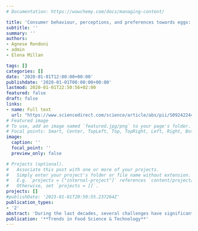 ```yaml
---
# Documentation: https://wowchemy.com/docs/managing-content/

title: 'Consumer behaviour, perceptions, and preferences towards eggs: A review of the literature and discussion of industry implications'
subtitle: ''
summary: ''
authors:
- Agnese Rondoni 
- admin 
- Elena Millan

tags: []
categories: []
date: '2020-01-01T12:00:00+00:00'
publishdate: '2020-01-01T00:00:00+00:00'
lastmod: 2020-01-01T22:50:56+02:00
featured: false
draft: false
links: 
- name: Full text
  url: "https://www.sciencedirect.com/science/article/abs/pii/S0924224420306610"
# Featured image
# To use, add an image named `featured.jpg/png` to your page's folder.
# Focal points: Smart, Center, TopLeft, Top, TopRight, Left, Right, BottomLeft, Bottom, BottomRight.
image:
  caption: ''
  focal_point: ''
  preview_only: false

# Projects (optional).
#   Associate this post with one or more of your projects.
#   Simply enter your project's folder or file name without extension.
#   E.g. `projects = ["internal-project"]` references `content/project/deep-learning/index.md`.
#   Otherwise, set `projects = []`.
projects: []
#publishDate: '2023-01-01T20:50:55.237264Z'
publication_types: 
- '2'
abstract: 'During the last decades, several challenges have significantly affected the egg industry, such as the increasing consumer demand for animal welfare, the need for more sustainable food production, and the growing human health and food security issues related to egg consumption. The industry has responded by supplying a large variety of new eggs in the market. A better understanding of consumer behaviour, perceptions, and preferences for eggs is vital for industries to efficiently meet the expected, growing, and complex consumer demand. Scope and approach: The focus of this review is threefold: (i) to identify the main factors that drive consumer behaviour perceptions, and preferences towards eggs; (ii) to discuss implications for industries and policy makers; and (iii) to identify research gaps to be addressed in future studies. A total of 34 consumer studies were identified, reviewed, and discussed. Key findings and conclusions: Consumer preferences for eggs are mainly driven by intrinsic and extrinsic characteristics, as well as socio-cultural factors. While price is very important, especially in developing countries, production method in developed countries is a relevant sub-factor, from which consumers make inferences about the health, safety, and sensory properties of eggs. Sensory properties, like eggshell, yolk colours, and size, are also main determinants of egg purchases. Egg producers should better inform consumers about the differences between the various methods of production and the sensory properties of eggs. Finally, this review revealed the need to investigate more factors beyond intrinsic and extrinsic product characteristics as well as the lack of consumer studies in developing countries and on the growing plant-based egg trend.'
publication: '**Trends in Food Science & Technology**'
---
```

